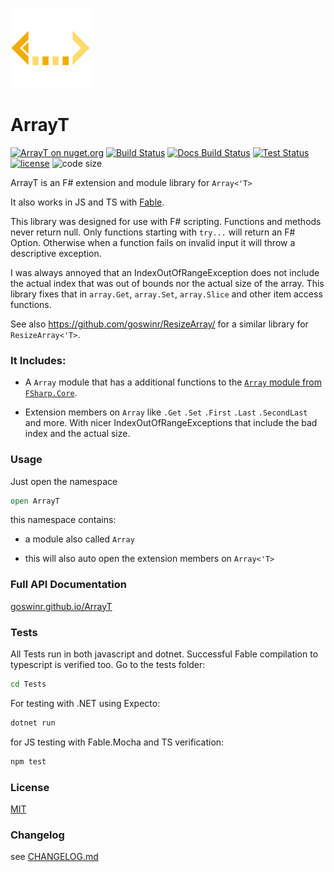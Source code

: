 
![Logo](https://raw.githubusercontent.com/goswinr/ArrayT/main/Docs/img/logo128.png)
# ArrayT

[![ArrayT on nuget.org](https://img.shields.io/nuget/v/ArrayT)](https://www.nuget.org/packages/ArrayT/)
[![Build Status](https://github.com/goswinr/ArrayT/actions/workflows/build.yml/badge.svg)](https://github.com/goswinr/ArrayT/actions/workflows/build.yml)
[![Docs Build Status](https://github.com/goswinr/ArrayT/actions/workflows/docs.yml/badge.svg)](https://github.com/goswinr/ArrayT/actions/workflows/docs.yml)
[![Test Status](https://github.com/goswinr/ArrayT/actions/workflows/test.yml/badge.svg)](https://github.com/goswinr/ArrayT/actions/workflows/test.yml)
[![license](https://img.shields.io/github/license/goswinr/ArrayT)](LICENSE.md)
![code size](https://img.shields.io/github/languages/code-size/goswinr/ArrayT.svg)

ArrayT is an F# extension and module library for `Array<'T>`

It also works in JS and TS with [Fable](https://fable.io/).

This library was designed for use with F# scripting.
Functions and methods never return null.
Only functions starting with `try...` will return an F# Option.
Otherwise when a function fails on invalid input it will throw a descriptive exception.

I was always annoyed that an IndexOutOfRangeException does not include the actual index that was out of bounds nor the actual size of the array.
This library fixes that in `array.Get`, `array.Set`, `array.Slice` and other item access functions.

See also https://github.com/goswinr/ResizeArray/ for a similar library for `ResizeArray<'T>`.

### It Includes:

- A `Array` module that has a additional functions to the  [`Array` module from `FSharp.Core`](https://fsharp.github.io/fsharp-core-docs/reference/fsharp-collections-arraymodule.html).

- Extension members on `Array` like `.Get` `.Set` `.First` `.Last` `.SecondLast` and more.
With nicer IndexOutOfRangeExceptions that include the bad index and the actual size.



### Usage
Just open the namespace

```fsharp
open ArrayT
```
this namespace contains:

- a module also called `Array`

- this will also auto open the extension members on `Array<'T>`


### Full API Documentation

[goswinr.github.io/ArrayT](https://goswinr.github.io/ArrayT/reference/arrayt.html)


### Tests
All Tests run in both javascript and dotnet.
Successful Fable compilation to typescript is verified too.
Go to the tests folder:

```bash
cd Tests
```

For testing with .NET using Expecto:

```bash
dotnet run
```

for JS testing with Fable.Mocha and TS verification:

```bash
npm test
```

### License
[MIT](https://github.com/goswinr/ArrayT/blob/main/LICENSE.md)

### Changelog
see [CHANGELOG.md](https://github.com/goswinr/ArrayT/blob/main/CHANGELOG.md)